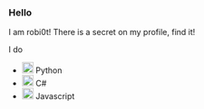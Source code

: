 ### Hello

I am robi0t!
There is a secret on my profile, find it!

I do
- <img src="https://upload.wikimedia.org/wikipedia/commons/thumb/c/c3/Python-logo-notext.svg/768px-Python-logo-notext.svg.png" width="20" alt="c sharp logo"> Python
- <img src="https://cdn.worldvectorlogo.com/logos/c--4.svg" width="20" alt="python logo"> C#
- <img src="https://cdn.icon-icons.com/icons2/2108/PNG/512/javascript_icon_130900.png" width="20" alt="python logo"> Javascript
